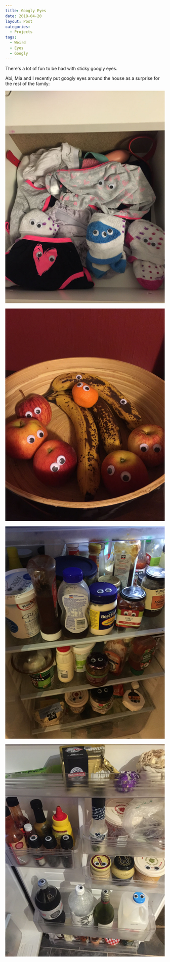```yaml
---
title: Googly Eyes
date: 2018-04-20
layout: Post
categories:
  - Projects
tags:
  - Weird
  - Eyes
  - Googly
---
```


There's a lot of fun to be had with sticky googly eyes.

<!-- more -->

Abi, Mia and I recently put googly eyes around the house as a surprise for the rest of the family:

![Underpants](./IMG_2880.jpg)

![Fruit Bowl](./IMG_2881.jpg)

![Fridge](./IMG_2885.jpg)

![Fridge Door](./IMG_2888.jpg)
